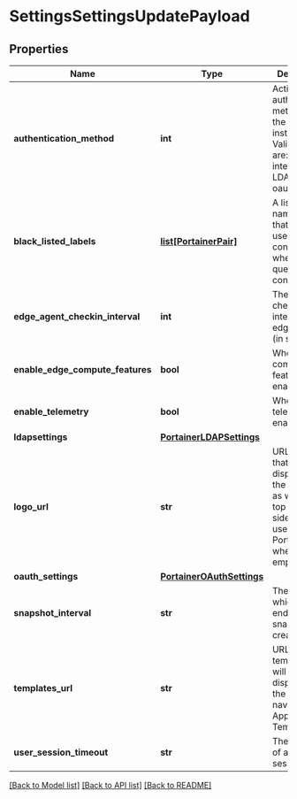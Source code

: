 # SettingsSettingsUpdatePayload

## Properties
Name | Type | Description | Notes
------------ | ------------- | ------------- | -------------
**authentication_method** | **int** | Active authentication method for the Portainer instance. Valid values are: 1 for internal, 2 for LDAP, or 3 for oauth | [optional] 
**black_listed_labels** | [**list[PortainerPair]**](PortainerPair.md) | A list of label name &amp; value that will be used to hide containers when querying containers | [optional] 
**edge_agent_checkin_interval** | **int** | The default check in interval for edge agent (in seconds) | [optional] 
**enable_edge_compute_features** | **bool** | Whether edge compute features are enabled | [optional] 
**enable_telemetry** | **bool** | Whether telemetry is enabled | [optional] 
**ldapsettings** | [**PortainerLDAPSettings**](PortainerLDAPSettings.md) |  | [optional] 
**logo_url** | **str** | URL to a logo that will be displayed on the login page as well as on top of the sidebar. Will use default Portainer logo when value is empty string | [optional] 
**oauth_settings** | [**PortainerOAuthSettings**](PortainerOAuthSettings.md) |  | [optional] 
**snapshot_interval** | **str** | The interval in which endpoint snapshots are created | [optional] 
**templates_url** | **str** | URL to the templates that will be displayed in the UI when navigating to App Templates | [optional] 
**user_session_timeout** | **str** | The duration of a user session | [optional] 

[[Back to Model list]](../README.md#documentation-for-models) [[Back to API list]](../README.md#documentation-for-api-endpoints) [[Back to README]](../README.md)



